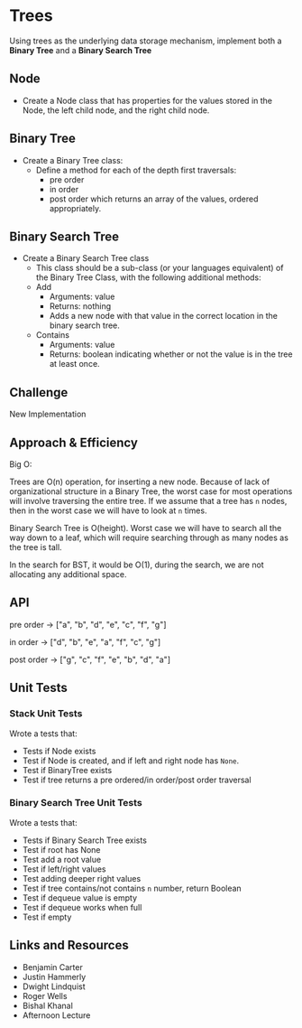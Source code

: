 # Trees
<!-- Short summary or background information -->
Using trees as the underlying data storage mechanism, implement both a **Binary Tree** and a **Binary Search Tree**

## Node

- Create a Node class that has properties for the values stored in the Node, the left child node, and the right child node.

## Binary Tree

- Create a Binary Tree class:
  - Define a method for each of the depth first traversals:
    - pre order
    - in order
    - post order which returns an array of the values, ordered appropriately.

## Binary Search Tree

- Create a Binary Search Tree class
  - This class should be a sub-class (or your languages equivalent) of the Binary Tree Class, with the following additional methods:
  - Add
    - Arguments: value
    - Returns: nothing
    - Adds a new node with that value in the correct location in the binary search tree.
  - Contains
    - Arguments: value
    - Returns: boolean indicating whether or not the value is in the tree at least once.

## Challenge
<!-- Description of the challenge -->
New Implementation

## Approach & Efficiency
<!-- What approach did you take? Why? What is the Big O space/time for this approach? -->

Big O:

Trees are O(n) operation, for inserting a new node. Because of lack of organizational structure in a Binary Tree, the worst case for most operations will involve traversing the entire tree. If we assume that a tree has `n` nodes, then in the worst case we will have to look at `n` times.

Binary Search Tree is O(height). Worst case we will have to search all the way down to a leaf, which will require searching through as many nodes as the tree is tall.

In the search for BST, it would be O(1), during the search, we are not allocating any additional space.

## API

pre order -> ["a", "b", "d", "e", "c", "f", "g"]

in order -> ["d", "b", "e", "a", "f", "c", "g"]

post order -> ["g", "c", "f", "e", "b", "d", "a"]

## Unit Tests
<!-- Description of each method publicly available to your Linked List -->

### Stack Unit Tests

Wrote a tests that:

- Tests if Node exists
- Test if Node is created, and if left and right node has `None`.
- Test if BinaryTree exists
- Test if tree returns a pre ordered/in order/post order traversal

### Binary Search Tree Unit Tests

Wrote a tests that:

- Tests if Binary Search Tree exists
- Test if root has None
- Test add a root value
- Test if left/right values
- Test adding deeper right values
- Test if tree contains/not contains `n` number, return Boolean
- Test if dequeue value is empty
- Test if dequeue works when full
- Test if empty

## Links and Resources

- Benjamin Carter
- Justin Hammerly
- Dwight Lindquist
- Roger Wells
- Bishal Khanal
- Afternoon Lecture
